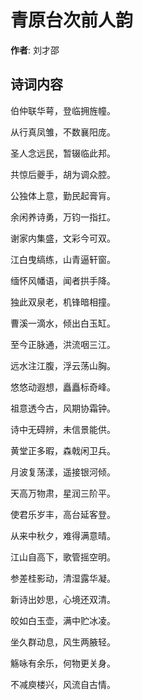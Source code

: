 # 青原台次前人韵

**作者**: 刘才邵

## 诗词内容

伯仲联华萼，登临拥旌幢。

从行真凤雏，不数襄阳庞。

圣人念远民，暂辍临此邦。

共惊后夔手，胡为调众腔。

公独体上意，勤民起膏肓。

余闲养诗勇，万钧一指扛。

谢家内集盛，文彩今可双。

江白曳缟练，山青逼轩窗。

缅怀风幡语，闻者拱手降。

独此双泉老，机锋暗相撞。

曹溪一滴水，倾出白玉缸。

至今正脉通，洪流咽三江。

远水注江腹，浮云荡山胸。

悠悠动遐想，矗矗标奇峰。

祖意透今古，风期协霜钟。

诗中无碍辨，未信景能供。

黄堂正多暇，森戟闲卫兵。

月波复荡漾，遥接银河倾。

天高万物肃，星润三阶平。

使君乐岁丰，高台延客登。

从来中秋夕，难得满意晴。

江山自高下，歌管摇空明。

参差桂影动，清湿露华凝。

新诗出妙思，心境还双清。

皎如白玉壶，满中贮冰凌。

坐久群动息，风生两腋轻。

觞咏有余乐，何物更关身。

不减庾楼兴，风流自古情。

